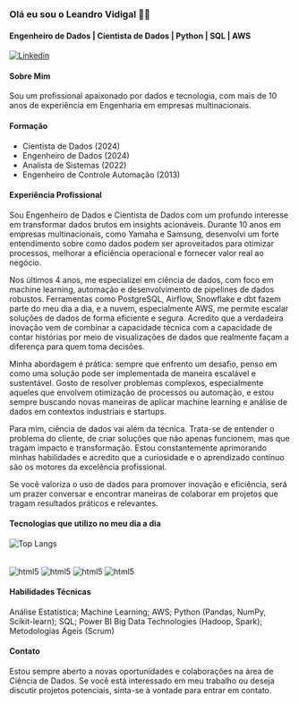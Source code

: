 ### Olá eu sou o Leandro Vidigal 🖐🏻
#### Engenheiro de Dados | Cientista de Dados | Python | SQL | AWS
[![Linkedin](https://img.shields.io/badge/LinkedIn-0077B5?style=for-the-badge&logo=linkedin&logoColor=white)](https://www.linkedin.com/in/leandrovidigal)

#### Sobre Mim
Sou um profissional apaixonado por dados e tecnologia, com mais de 10 anos de experiência em Engenharia em empresas multinacionais.

#### Formação
- Cientista de Dados (2024)
- Engenheiro de Dados (2024)
- Analista de Sistemas (2022)
- Engenheiro de Controle Automação (2013)

#### Experiência Profissional
Sou Engenheiro de Dados e Cientista de Dados com um profundo interesse em transformar dados brutos em insights acionáveis. Durante 10 anos em empresas multinacionais, como Yamaha e Samsung, desenvolvi um forte entendimento sobre como dados podem ser aproveitados para otimizar processos, melhorar a eficiência operacional e fornecer valor real ao negócio.

Nos últimos 4 anos, me especializei em ciência de dados, com foco em machine learning, automação e desenvolvimento de pipelines de dados robustos. Ferramentas como PostgreSQL, Airflow, Snowflake e dbt fazem parte do meu dia a dia, e a nuvem, especialmente AWS, me permite escalar soluções de dados de forma eficiente e segura. Acredito que a verdadeira inovação vem de combinar a capacidade técnica com a capacidade de contar histórias por meio de visualizações de dados que realmente façam a diferença para quem toma decisões.

Minha abordagem é prática: sempre que enfrento um desafio, penso em como uma solução pode ser implementada de maneira escalável e sustentável. Gosto de resolver problemas complexos, especialmente aqueles que envolvem otimização de processos ou automação, e estou sempre buscando novas maneiras de aplicar machine learning e análise de dados em contextos industriais e startups.

Para mim, ciência de dados vai além da técnica. Trata-se de entender o problema do cliente, de criar soluções que não apenas funcionem, mas que tragam impacto e transformação. Estou constantemente aprimorando minhas habilidades e acredito que a curiosidade e o aprendizado contínuo são os motores da excelência profissional. 

Se você valoriza o uso de dados para promover inovação e eficiência, será um prazer conversar e encontrar maneiras de colaborar em projetos que tragam resultados práticos e relevantes.

#### Tecnologias que utilizo no meu dia a dia
![Top Langs](https://github-readme-stats.vercel.app/api/top-langs/?username=leandroavidigal&hide_progress=true)
<div style="display: inline_block"><br/>
  <img align="center" alt="html5" src="https://img.shields.io/badge/Python-3776AB?style=for-the-badge&logo=python&logoColor=white" />
  <img align="center" alt="html5" src="https://img.shields.io/badge/MySQL-00000F?style=for-the-badge&logo=mysql&logoColor=white" /> 
  <img align="center" alt="html5" src="https://img.shields.io/badge/Amazon_AWS-232F3E?style=for-the-badge&logo=amazon-aws&logoColor=white" /> 
  <img align="center" alt="html5" src="https://img.shields.io/badge/TensorFlow-FF6F00?style=for-the-badge&logo=tensorflow&logoColor=white" /> 
</div>

#### Habilidades Técnicas
Análise Estatística; Machine Learning; AWS; Python (Pandas, NumPy, Scikit-learn); SQL; Power BI
Big Data Technologies (Hadoop, Spark); Metodologias Ágeis (Scrum)

#### Contato
Estou sempre aberto a novas oportunidades e colaborações na área de Ciência de Dados. Se você está interessado em meu trabalho ou deseja discutir projetos potenciais, sinta-se à vontade para entrar em contato.


